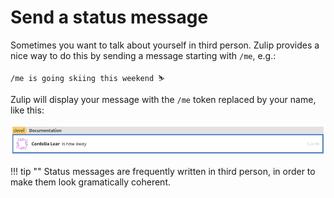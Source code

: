 # Send a status message

Sometimes you want to talk about yourself in third person.  Zulip
provides a nice way to do this by sending a message starting with
`/me`, e.g.:

```
/me is going skiing this weekend ⛷
```

Zulip will display your message with the `/me` token replaced by your
name, like this:

![Status message](/static/images/help/status-message.png)

!!! tip ""
    Status messages are frequently written in third person, in order to make
    them look gramatically coherent.
